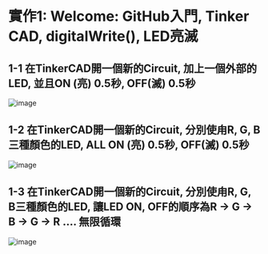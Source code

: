 # 實作1: Welcome: GitHub入門, Tinker CAD, digitalWrite(), LED亮滅 

## 1-1 在TinkerCAD開一個新的Circuit, 加上一個外部的LED, 並且ON (亮) 0.5秒, OFF(滅) 0.5秒
![image](https://github.com/Lin-Chen-Yeh/es2023/assets/145889686/5c087298-999b-46b5-a4c3-055a1705df26)



## 1-2 在TinkerCAD開一個新的Circuit, 分別使甪R, G, B三種顏色的LED, ALL ON (亮) 0.5秒, OFF(滅) 0.5秒

![image](https://github.com/Lin-Chen-Yeh/es2023/assets/145889686/e423c38d-2c44-4f89-b547-0c01cd937c0c)



## 1-3 在TinkerCAD開一個新的Circuit, 分別使甪R, G, B三種顏色的LED, 讓LED ON, OFF的順序為R → G → B → G → R .... 無限循環

![image](https://github.com/Lin-Chen-Yeh/es2023/assets/145889686/ae429ca9-90b6-46df-891c-2ae0a0ab35f6)


## 

## 

## 

## 

## 

## 

## 

